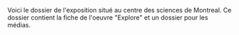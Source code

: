Voici le dossier de l'exposition situé au centre des sciences de Montreal. Ce dossier contient la fiche de l'oeuvre "Explore" et un dossier pour les médias.
